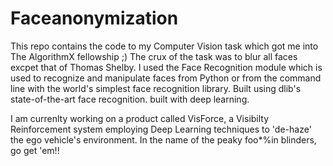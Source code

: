 # Faceanonymization
This repo contains the code to my Computer Vision task which got me into The AlgorithmX fellowship ;)
The crux of the task was to blur all faces excpet that of Thomas Shelby. 
I used the Face Recognition module which is used to recognize and manipulate faces from Python or from the command line with the world's simplest face recognition library. Built using dlib's state-of-the-art face recognition. built with deep learning.

I am currenlty working on a product called VisForce, a Visibilty Reinforcement system employing Deep Learning techniques to 'de-haze' the ego vehicle's environment.
In the name of the peaky foo*%in blinders, go get 'em!!
